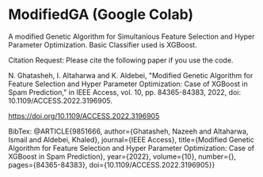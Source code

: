 # ModifiedGA  (Google Colab)

A modified Genetic Algorithm for Simultanious Feature Selection and Hyper Parameter Optimization.
Basic Classifier used is XGBoost.

Citation Request: Please cite the following paper if you use the code.

N. Ghatasheh, I. Altaharwa and K. Aldebei, "Modified Genetic Algorithm for Feature Selection and Hyper Parameter Optimization: Case of XGBoost in Spam Prediction," in IEEE Access, vol. 10, pp. 84365-84383, 2022, doi: 10.1109/ACCESS.2022.3196905.

https://doi.org/10.1109/ACCESS.2022.3196905

BibTex:
@ARTICLE{9851666,  author={Ghatasheh, Nazeeh and Altaharwa, Ismail and Aldebei, Khaled},  journal={IEEE Access},   title={Modified Genetic Algorithm for Feature Selection and Hyper Parameter Optimization: Case of XGBoost in Spam Prediction},   year={2022},  volume={10},  number={},  pages={84365-84383},  doi={10.1109/ACCESS.2022.3196905}}
